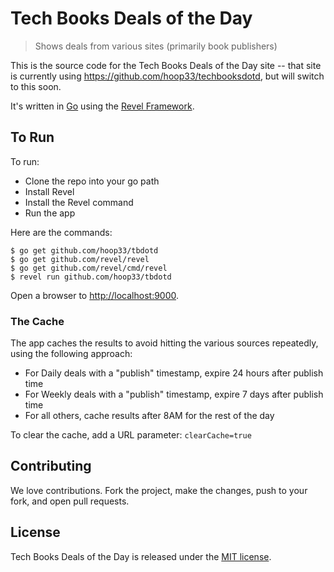 # Tech Books Deals of the Day

> Shows deals from various sites (primarily book publishers)

This is the source code for the Tech Books Deals of the Day site -- that site is currently using <https://github.com/hoop33/techbooksdotd>, but will switch to this soon.

It's written in [Go](http://www.golang.org/) using the [Revel Framework](https://revel.github.io/).

## To Run

To run:

* Clone the repo into your go path
* Install Revel
* Install the Revel command
* Run the app

Here are the commands:

```
$ go get github.com/hoop33/tbdotd
$ go get github.com/revel/revel
$ go get github.com/revel/cmd/revel
$ revel run github.com/hoop33/tbdotd
```

Open a browser to <http://localhost:9000>.

### The Cache

The app caches the results to avoid hitting the various sources repeatedly, using the following approach:

* For Daily deals with a "publish" timestamp, expire 24 hours after publish time
* For Weekly deals with a "publish" timestamp, expire 7 days after publish time
* For all others, cache results after 8AM for the rest of the day

To clear the cache, add a URL parameter: `clearCache=true`

## Contributing

We love contributions. Fork the project, make the changes, push to your fork, and open pull requests.

## License

Tech Books Deals of the Day is released under the [MIT license](http://hoop33.mit-license.org/license).
